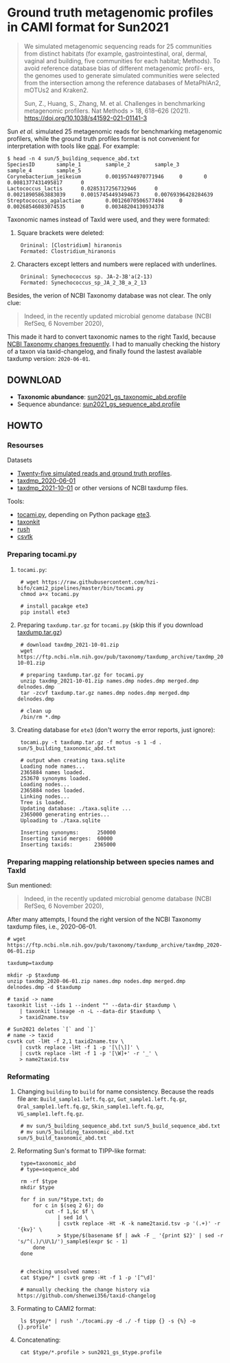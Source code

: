# Ground truth metagenomic profiles in CAMI format for Sun2021

> We
> simulated metagenomic sequencing reads for 25 communities
> from distinct habitats (for example, gastrointestinal, oral, dermal,
> vaginal and building, five communities for each habitat; Methods).
> To avoid reference database bias of different metagenomic profil-
> ers, the genomes used to generate simulated communities were
> selected from the intersection among the reference databases of
> MetaPhlAn2, mOTUs2 and Kraken2.
> 
> Sun, Z., Huang, S., Zhang, M. et al. Challenges in benchmarking metagenomic profilers. Nat Methods > 18, 618–626 (2021). https://doi.org/10.1038/s41592-021-01141-3

Sun *et al.* simulated 25 metagenomic reads for benchmarking metagenomic profilers,
while the ground truth profiles format is not convenient for interpretation
with tools like [opal](https://github.com/CAMI-challenge/OPAL). For example:

    $ head -n 4 sun/5_building_sequence_abd.txt 
    SpeciesID       sample_1        sample_2        sample_3        sample_4        sample_5
    Corynebacterium_jeikeium        0.00195744970771946     0       0       0.0081377431495817      0
    Lactococcus_lactis      0.0285317256732946      0       0.00218905863883039     0.00157454493494673     0.00769396428284639
    Streptococcus_agalactiae        0.00126070506577494     0       0.00268546083074535     0       0.00348204130934378

Taxonomic names instead of TaxId were used, and they were formated:

1. Square brackets were deleted:

        Orininal: [Clostridium] hiranonis
        Formated: Clostridium_hiranonis

2. Characters except letters and numbers were replaced with underlines.

        Orininal: Synechococcus sp. JA-2-3B'a(2-13)
        Formated: Synechococcus_sp_JA_2_3B_a_2_13

Besides, the verion of NCBI Taxonomy database was not clear. The only clue:

> Indeed, in the recently updated microbial genome database (NCBI RefSeq, 6 November 2020),

This made it hard to convert taxonomic names to the right TaxId,
because [NCBI Taxonomy changes frequently](https://github.com/shenwei356/taxid-changelog).
I had to manually checking the history of a taxon via taxid-changelog,
and finally found the lastest available taxdump version: `2020-06-01`.

## DOWNLOAD

- **Taxonomic abundance**: [sun2021_gs_taxonomic_abd.profile](https://github.com/shenwei356/sun2021-cami-profiles/blob/master/sun2021_gs_taxonomic_abd.profile)
- Sequence abundance: [sun2021_gs_sequence_abd.profile](https://github.com/shenwei356/sun2021-cami-profiles/blob/master/sun2021_gs_sequence_abd.profile)

## HOWTO

### Resourses

Datasets

- [Twenty-five simulated reads and ground truth profiles](https://figshare.com/projects/Pitfalls_and_Opportunities_in_Benchmarking_Metagenomic_Classifiers/79916).
- [taxdmp_2020-06-01](https://ftp.ncbi.nlm.nih.gov/pub/taxonomy/taxdump_archive/taxdmp_2020-06-01.zip)
- [taxdmp_2021-10-01](https://ftp.ncbi.nlm.nih.gov/pub/taxonomy/taxdump_archive/taxdmp_2021-10-01.zip) or other versions of NCBI taxdump files.

Tools:

- [tocami.py](https://github.com/hzi-bifo/cami2_pipelines/blob/master/bin/tocami.py), depending on Python package [ete3](http://etetoolkit.org/).
- [taxonkit](https://github.com/shenwei356/taxonkit)
- [rush](https://github.com/shenwei356/rush)
- [csvtk](https://github.com/shenwei356/csvtk)

### Preparing tocami.py

1. `tocami.py`:

        # wget https://raw.githubusercontent.com/hzi-bifo/cami2_pipelines/master/bin/tocami.py
        chmod a+x tocami.py
        
        # install pacakge ete3
        pip install ete3

2. Preparing `taxdump.tar.gz` for `tocami.py` (skip this if you download [taxdump.tar.gz](ftp://ftp.ncbi.nih.gov/pub/taxonomy/taxdump.tar.gz))

        # download taxdmp_2021-10-01.zip
        wget https://ftp.ncbi.nlm.nih.gov/pub/taxonomy/taxdump_archive/taxdmp_2021-10-01.zip
        
        # preparing taxdump.tar.gz for tocami.py
        unzip taxdmp_2021-10-01.zip names.dmp nodes.dmp merged.dmp delnodes.dmp 
        tar -zcvf taxdump.tar.gz names.dmp nodes.dmp merged.dmp delnodes.dmp
        
        # clean up
        /bin/rm *.dmp
        
3. Creating database for `ete3` (don't worry the error reports, just ignore):

        tocami.py -t taxdump.tar.gz -f motus -s 1 -d . sun/5_building_taxonomic_abd.txt 
        
        # output when creating taxa.sqlite
        Loading node names...
        2365884 names loaded.
        253670 synonyms loaded.
        Loading nodes...
        2365884 nodes loaded.
        Linking nodes...
        Tree is loaded.
        Updating database: ./taxa.sqlite ...
        2365000 generating entries... 
        Uploading to ./taxa.sqlite

        Inserting synonyms:      250000 
        Inserting taxid merges:  60000 
        Inserting taxids:       2365000

### Preparing mapping relationship between species names and TaxId

Sun mentioned:

> Indeed, in the recently updated microbial genome database (NCBI RefSeq, 6 November 2020),

After many attempts, I found the right version of the NCBI Taxonomy taxdump files, i.e., 2020-06-01.

    # wget https://ftp.ncbi.nlm.nih.gov/pub/taxonomy/taxdump_archive/taxdmp_2020-06-01.zip
    
    taxdump=taxdump
    
    mkdir -p $taxdump
    unzip taxdmp_2020-06-01.zip names.dmp nodes.dmp merged.dmp delnodes.dmp -d $taxdump
    
    # taxid -> name
    taxonkit list --ids 1 --indent "" --data-dir $taxdump \
        | taxonkit lineage -n -L --data-dir $taxdump \
        > taxid2name.tsv
    
    # Sun2021 deletes `[` and `]`
    # name -> taxid
    csvtk cut -lHt -f 2,1 taxid2name.tsv \
        | csvtk replace -lHt -f 1 -p '[\[\]]' \
        | csvtk replace -lHt -f 1 -p '[\W]+' -r '_' \
        > name2taxid.tsv
        

### Reformating

1. Changing `building` to `build` for name consistency. Because the reads file are:
`Build_sample1.left.fq.gz`,  `Gut_sample1.left.fq.gz`,  `Oral_sample1.left.fq.gz`,
`Skin_sample1.left.fq.gz`,  `VG_sample1.left.fq.gz`.


        # mv sun/5_building_sequence_abd.txt sun/5_build_sequence_abd.txt
        # mv sun/5_building_taxonomic_abd.txt sun/5_build_taxonomic_abd.txt

1. Reformating Sun's format to TIPP-like format:

        type=taxonomic_abd
        # type=sequence_abd
                
        rm -rf $type
        mkdir $type
        
        for f in sun/*$type.txt; do
            for c in $(seq 2 6); do 
                cut -f 1,$c $f \
                    | sed 1d \
                    | csvtk replace -Ht -K -k name2taxid.tsv -p '(.+)' -r '{kv}' \
                    > $type/$(basename $f | awk -F _ '{print $2}' | sed -r 's/^(.)/\U\1/')_sample$(expr $c - 1)           
            done 
        done
        
        
        # checking unsolved names:
        cat $type/* | csvtk grep -Ht -f 1 -p '[^\d]'
        
        # manually checking the change history via https://github.com/shenwei356/taxid-changelog
        
2. Formating to CAMI2 format:

        ls $type/* | rush './tocami.py -d ./ -f tipp {} -s {%} -o {}.profile'
        
3. Concatenating:

        cat $type/*.profile > sun2021_gs_$type.profile

    
